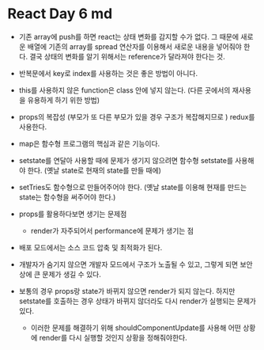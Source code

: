 # React Day 6 md
- 기존 array에 push를 하면 react는 상태 변화를 감지할 수가 없다. 그 때문에 새로운 배열에 기존의 array를 spread 연산자를 이용해서 새로운 내용을 넣어줘야 한다. 결국 상태의 변화를 알기 위해서는 reference가 달라져야 한다는 것.

- 반복문에서 key로 index를 사용하는 것은 좋은 방법이 아니다.
- this를 사용하지 않은 function은 class 안에 넣지 않는다. (다른 곳에서의 재사용을 유용하게 하기 위한 방법)
- props의 복잡성 (부모가 또 다른 부모가 있을 경우 구조가 복잡해지므로 ) redux를 사용한다.
- map은 함수형 프로그램의 핵심과 같은 기능이다.
- setstate를 연달아 사용할 때에 문제가 생기지 않으려면 함수형 setstate를 사용해야 한다. (옛날 state로 현재의 state를 만들 때에)
- setTries도 함수형으로 만들어주어야 한다. (옛날 state를 이용해 현재를 만드는 state는 함수형을 써주어야 한다.)
- props를 활용하다보면 생기는 문제점
  - render가 자주되어서 performance에 문제가 생기는 점
- 배포 모드에서는 소스 코드 압축 및 최적화가 된다.
- 개발자가 숨기지 않으면 개발자 모드에서 구조가 노출될 수 있고, 그렇게 되면 보안 상에 큰 문제가 생길 수 있다.
- 보통의 경우 props랑 state가 바뀌지 않으면 render가 되지 않는다. 하지만 setstate를 호출하는 경우 상태가 바뀌지 않더라도 다시 render가 실행되는 문제가 있다.
  - 이러한 문제를 해결하기 위해 shouldComponentUpdate를 사용해 어떤 상황에 render를 다시 실행할 것인지 상황을 정해줘야한다.